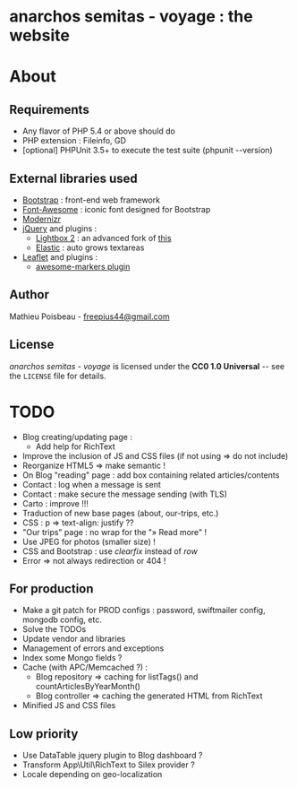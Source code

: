 anarchos semitas - voyage : the website
=======================================

About
=====

Requirements
------------

- Any flavor of PHP 5.4 or above should do
- PHP extension : Fileinfo, GD
- [optional] PHPUnit 3.5+ to execute the test suite (phpunit --version)

External libraries used
-----------------------

* [Bootstrap](http://twitter.github.io/bootstrap/) : front-end web framework
* [Font-Awesome](http://fortawesome.github.io/Font-Awesome/) : iconic font designed for Bootstrap
* [Modernizr](http://modernizr.com/)
* [jQuery](http://jquery.com/) and plugins :
  * [Lightbox 2](https://github.com/javierjulio/lightbox2) : an advanced fork of [this](http://lokeshdhakar.com/projects/lightbox2/)
  * [Elastic](http://unwrongest.com/projects/elastic/) : auto grows textareas
* [Leaflet](http://leafletjs.com/) and plugins :
  * [awesome-markers plugin](https://github.com/lvoogdt/Leaflet.awesome-markers)

Author
------

Mathieu Poisbeau - <freepius44@gmail.com>

License
-------

*anarchos semitas - voyage* is licensed under the **CC0 1.0 Universal** -- see the `LICENSE` file for details.


TODO
====

* Blog creating/updating page :
  * Add help for RichText
* Improve the inclusion of JS and CSS files (if not using => do not include)
* Reorganize HTML5 => make semantic !
* On Blog "reading" page : add box containing related articles/contents
* Contact : log when a message is sent
* Contact : make secure the message sending (with TLS)
* Carto : improve !!!
* Traduction of new base pages (about, our-trips, etc.)
* CSS : p => text-align: justify ??
* "Our trips" page : no wrap for the "» Read more" !
* Use JPEG for photos (smaller size) !
* CSS and Bootstrap : use *clearfix* instead of *row*
* Error => not always redirection or 404 !

For production
--------------

* Make a git patch for PROD configs : password, swiftmailer config, mongodb config, etc.
* Solve the TODOs
* Update vendor and libraries
* Management of errors and exceptions
* Index some Mongo fields ?
* Cache (with APC/Memcached ?) :
  * Blog repository => caching for listTags() and countArticlesByYearMonth()
  * Blog controller => caching the generated HTML from RichText
* Minified JS and CSS files

Low priority
------------

* Use DataTable jquery plugin to Blog dashboard ?
* Transform App\Util\RichText to Silex provider ?
* Locale depending on geo-localization
